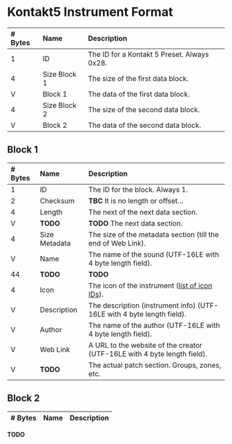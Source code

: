# Kontakt5 Instrument Format

| # Bytes | Name         | Description                                                                     |
| :-------|:-------------|:--------------------------------------------------------------------------------|
| 1       | ID           | The ID for a Kontakt 5 Preset. Always 0x28.                                     |
| 4       | Size Block 1 | The size of the first data block.                                               |
| V       | Block 1      | The data of the first data block.                                               |
| 4       | Size Block 2 | The size of the second data block.                                              |
| V       | Block 2      | The data of the second data block.                                              |

## Block 1

| # Bytes | Name          | Description                                                                     |
| :-------|:--------------|:--------------------------------------------------------------------------------|
| 1       | ID            | The ID for the block. Always 1.                                                 |
| 2       | Checksum      | **TBC** It is no length or offset...                                            |
| 4       | Length        | The next of the next data section.                                              |
| V       | **TODO**      | **TODO** The next data section.                                                 |
| 4       | Size Metadata | The size of the metadata section (till the end of Web Link).                    |
| V       | Name          | The name of the sound (UTF-16LE with 4 byte length field).                      |
| 44      | **TODO**      | **TODO**                                                                        |
| 4       | Icon          | The icon of the instrument ([list of icon IDs](./Icons.md)).                    |
| V       | Description   | The description (instrument info) (UTF-16LE with 4 byte length field).          |
| V       | Author        | The name of the author (UTF-16LE with 4 byte length field).                     |
| V       | Web Link      | A URL to the website of the creator (UTF-16LE with 4 byte length field).        |
| V       | **TODO**      | The actual patch section. Groups, zones, etc.                                   |

## Block 2

| # Bytes | Name          | Description                                                                     |
| :-------|:--------------|:--------------------------------------------------------------------------------|

**TODO**